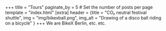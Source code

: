 +++
title = "Tours"
paginate_by = 5 # Set the number of posts per page
template = "index.html"
[extra]
header = {title = "CO₂ neutral festival shuttle", img = "img/bikexball.png", img_alt = "Drawing of a disco ball riding on a bicycle" }
+++
We are BikeX Berlin, etc. etc.

